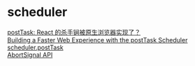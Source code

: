 # scheduler

[postTask: React 的杀手锏被原生浏览器实现了？](https://mp.weixin.qq.com/s/TznQdLt4bHA8TuDNFR8b2Q)  
[Building a Faster Web Experience with the postTask Scheduler](https://medium.com/airbnb-engineering/building-a-faster-web-experience-with-the-posttask-scheduler-276b83454e91)  
[scheduler.postTask](https://github.com/WICG/scheduling-apis/blob/main/explainers/prioritized-post-task.md)  
[AbortSignal API](https://developer.mozilla.org/en-US/docs/Web/API/AbortSignal)
